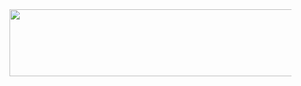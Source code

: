 <a href="https://github.com/devxb/gitanimals">
  <img src="https://render.gitanimals.org/lines/h0ngg0m?pet-id=1" width="1000" height="120"/>
</a>

